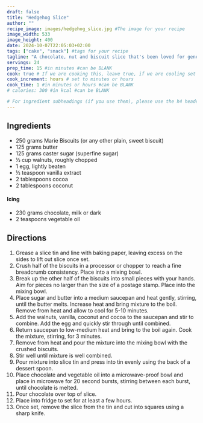```yaml
---
draft: false
title: "Hedgehog Slice"
author: ""
recipe_image: images/hedgehog_slice.jpg #The image for your recipe
image_width: 533
image_height: 400
date: 2024-10-07T22:05:03+02:00
tags: ["cake", "snack"] #tags for your recipe
tagline: "A chocolate, nut and biscuit slice that's been loved for generations in Australia"
servings: 24
prep_time: 15 #in minutes #can be BLANK
cook: true # If we are cooking this, leave true, if we are cooling set to false
cook_increment: hours # set to minutes or hours
cook_time: 1 #in minutes or hours #can be BLANK
# calories: 300 #in kcal #can be BLANK

# For ingredient subheadings (if you use them), please use the h4 header.  For print view I have those elements targeted
---
```



## Ingredients

- 250 grams Marie Biscuits (or any other plain, sweet biscuit)
- 125 grams butter
- 125 grams caster sugar (superfine sugar)
- ½ cup walnuts, roughly chopped
- 1 egg, lightly beaten
- ½ teaspoon vanilla extract
- 2 tablespoons cocoa
- 2 tablespoons coconut

#### Icing
- 230 grams chocolate, milk or dark
- 2 teaspoons vegetable oil

## Directions

1. Grease a slice tin and line with baking paper, leaving excess on the sides to lift out slice once set.
2. Crush half of the biscuits in a processor or chopper to reach a fine breadcrumb consistency. Place into a mixing bowl.
3. Break up the other half of the biscuits into small pieces with your hands. Aim for pieces no larger than the size of a postage stamp. Place into the mixing bowl.
4. Place sugar and butter into a medium saucepan and heat gently, stirring, until the butter melts. Increase heat and bring mixture to the boil. Remove from heat and allow to cool for 5-10 minutes.
5. Add the walnuts, vanilla, coconut and cocoa to the saucepan and stir to combine. Add the egg and quickly stir through until combined.
6. Return saucepan to low-medium heat and bring to the boil again. Cook the mixture, stirring, for 3 minutes.
7. Remove from heat and pour the mixture into the mixing bowl with the crushed biscuits.
8. Stir well until mixture is well combined.
9. Pour mixture into slice tin and press into tin evenly using the back of a dessert spoon.
10. Place chocolate and vegetable oil into a microwave-proof bowl and place in microwave for 20 second bursts, stirring between each burst, until chocolate is melted.
11. Pour chocolate over top of slice.
12. Place into fridge to set for at least a few hours.
13. Once set, remove the slice from the tin and cut into squares using a sharp knife.